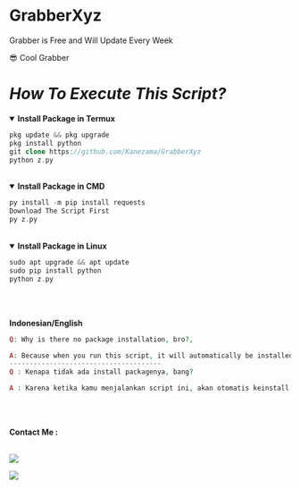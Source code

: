 # GrabberXyz
Grabber is Free and Will Update Every Week 

😎 Cool Grabber

# *How To Execute This Script?*

<details open>
<summary><strong> Install Package in Termux </strong></summary>

```php
pkg update && pkg upgrade
pkg install python
git clone https://github.com/Kanezama/GrabberXyz
python z.py
```
</details open>

<br>

<details open>
  <summary><strong> Install Package in CMD </strong></summary>
  
```php
py install -m pip install requests
Download The Script First
py z.py
```
</details open>

<br>

<details open>
  <summary><strong> Install Package in Linux </strong></summary>
  
```php
sudo apt upgrade && apt update
sudo pip install python
python z.py
```
</details open>

<br><br>


<summary><strong> Indonesian/English </strong></summary>

```php
Q: Why is there no package installation, bro?,

A: Because when you run this script, it will automatically be installed in cmd, termux and linux.
--------------------------------------
Q : Kenapa tidak ada install packagenya, bang?

A : Karena ketika kamu menjalankan script ini, akan otomatis keinstall package dalamannya
```

<br><br>
<summary><strong> Contact Me : </strong></summary>
<br>

[![](https://img.shields.io/static/v1?logo=whatsapp&label=Contact%20Me&message=Kanezama&color=red)](wa.me/+6285695450203)

[![](https://img.shields.io/static/v1?logo=telegram&label=Contact%20Me&message=TitanSi_KangWebShell&color=red)](t.me/TitanSi_KangWebShell)

